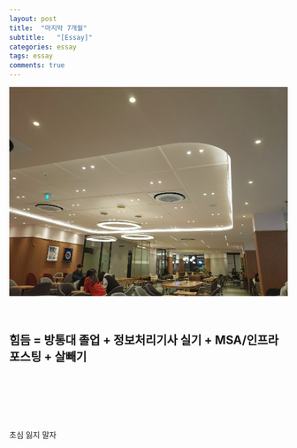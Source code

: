 ```yaml
---
layout: post
title:  "마지막 7개월"
subtitle:   "[Essay]"
categories: essay
tags: essay
comments: true
---
```



[![essay-logo_8](/assets/img/devlog/201911/essay-logo_8.jpg)]()

<br>



## 힘듬 = 방통대 졸업 + 정보처리기사 실기 + MSA/인프라 포스팅 + 살빼기

<br><br><br><br><br>


초심 잃지 말자

